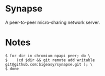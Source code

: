 # Synapse

A peer-to-peer micro-sharing network server.

# Notes

```console
$ for dir in chromium npapi peer; do \
$    (cd $dir && git remote add writable git@github.com:bigeasy/synapse.git ); \
$ done
```
